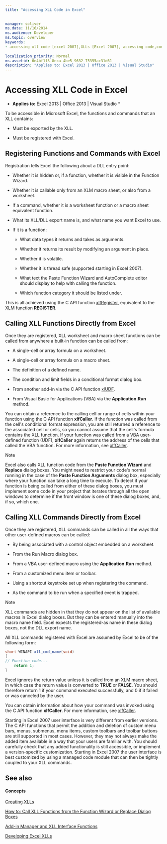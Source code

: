 ```yaml
---
title: "Accessing XLL Code in Excel"
 
 
manager: soliver
ms.date: 11/16/2014
ms.audience: Developer
ms.topic: overview
keywords:
- accessing xll code [excel 2007],XLLs [Excel 2007], accessing code,commands [Excel 2007], registration,functions [Excel 2007], registration,calling XLLs from Excel,registering commands [Excel 2007],registering functions [Excel 2007]
 
localization_priority: Normal
ms.assetid: 6e4bf1f3-8eca-4be5-9632-75355ac31d61
description: "Applies to: Excel 2013 | Office 2013 | Visual Studio"
---
```


# Accessing XLL Code in Excel

 * **Applies to:** Excel 2013 | Office 2013 | Visual Studio * 
  
To be accessible in Microsoft Excel, the functions and commands that an XLL contains:
  
- Must be exported by the XLL.
    
- Must be registered with Excel.
    
## Registering Functions and Commands with Excel

Registration tells Excel the following about a DLL entry point:
  
- Whether it is hidden or, if a function, whether it is visible in the Function Wizard.
    
- Whether it is callable only from an XLM macro sheet, or also from a worksheet.
    
- If a command, whether it is a worksheet function or a macro sheet equivalent function.
    
- What its XLL/DLL export name is, and what name you want Excel to use.
    
- If it is a function:
    
  - What data types it returns and takes as arguments.
    
  - Whether it returns its result by modifying an argument in place.
    
  - Whether it is volatile.
    
  - Whether it is thread safe (supported starting in Excel 2007).
    
  - What text the Paste Function Wizard and AutoComplete editor should display to help with calling the function.
    
  - Which function category it should be listed under.
    
This is all achieved using the C API function [xlfRegister](xlfregister-form-1.md), equivalent to the XLM function **REGISTER**.
  
## Calling XLL Functions Directly from Excel

Once they are registered, XLL worksheet and macro sheet functions can be called from anywhere a built-in function can be called from:
  
- A single-cell or array formula on a worksheet.
    
- A single-cell or array formula on a macro sheet.
    
- The definition of a defined name.
    
- The condition and limit fields in a conditional format dialog box.
    
- From another add-in via the C API function [xlUDF](xludf.md).
    
- From Visual Basic for Applications (VBA) via the **Application.Run** method. 
    
You can obtain a reference to the calling cell or range of cells within your function using the C API function **xlfCaller**. If the function was called from the cell's conditional format expression, you are still returned a reference to the associated cell or cells, so you cannot assume that the cell's formula contains the XLL function. If your function was called from a VBA user-defined function (UDF), **xlfCaller** again returns the address of the cells that called the VBA function. For more information, see [xlfCaller](xlfcaller.md).
  
> [!NOTE]
> Excel also calls XLL function code from the **Paste Function Wizard** and **Replace** dialog boxes. You might need to restrict your code's normal running in the case of the **Paste Function Arguments** dialog box, especially where your function can take a long time to execute. To detect if your function is being called from either of these dialog boxes, you must implement some code in your project that iterates through all the open windows to determine if the front window is one of these dialog boxes, and, if so, which one. 
  
## Calling XLL Commands Directly from Excel

Once they are registered, XLL commands can be called in all the ways that other user-defined macros can be called:
  
- By being associated with a control object embedded on a worksheet.
    
- From the Run Macro dialog box.
    
- From a VBA user-defined macro using the **Application.Run** method. 
    
- From a customized menu item or toolbar.
    
- Using a shortcut keystroke set up when registering the command.
    
- As the command to be run when a specified event is trapped.
    
> [!NOTE]
> XLL commands are hidden in that they do not appear on the list of available macros in Excel dialog boxes. But they can be entered manually into the macro name field. Excel expects the registered-as name in these dialog boxes, not the DLL export name. 
  
All XLL commands registered with Excel are assumed by Excel to be of the following form:
  
```cs
short WINAPI xll_cmd_name(void)
{
// Function code...
    return 1;
}

```

Excel ignores the return value unless it is called from an XLM macro sheet, in which case the return value is converted to **TRUE** or **FALSE**. You should therefore return 1 if your command executed successfully, and 0 if it failed or was canceled by the user.
  
You can obtain information about how your command was invoked using the C API function **xlfCaller**. For more information, see [xlfCaller](xlfcaller.md).
  
Starting in Excel 2007 user interface is very different from earlier versions. The C API functions that permit the addition and deletion of custom menu bars, menus, submenus, menu items, custom toolbars and toolbar buttons are still supported in most cases. However, they may not always make the added item available in a way that your users are familiar with. You should carefully check that any added functionality is still accessible, or implement a version-specific customization. Starting in Excel 2007 the user interface is best customized by using a managed code module that can then be tightly coupled to your XLL commands.
  
## See also

#### Concepts

[Creating XLLs](creating-xlls.md)
  
[How to: Call XLL Functions from the Function Wizard or Replace Dialog Boxes](how-to-call-xll-functions-from-the-function-wizard-or-replace-dialog-boxes.md)
  
[Add-in Manager and XLL Interface Functions](add-in-manager-and-xll-interface-functions.md)
  
[Developing Excel XLLs](developing-excel-xlls.md)

